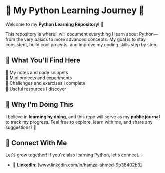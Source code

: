 # 🚀 My Python Learning Journey 🐍  

Welcome to my **Python Learning Repository!** 🎉  

This repository is where I will document everything I learn about Python—from the very basics to more advanced concepts. My goal is to stay consistent, build cool projects, and improve my coding skills step by step.  

## 📜 What You'll Find Here  
📌 My notes and code snippets  
📌 Mini projects and experiments  
📌 Challenges and exercises I complete  
📌 Useful resources I discover  

## 🎯 Why I'm Doing This  
I believe in **learning by doing**, and this repo will serve as my **public journal** to track my progress. Feel free to explore, learn with me, and share any suggestions! 🚀  

## 🤝 Connect With Me  
Let's grow together! If you're also learning Python, let's connect. 💡  
 
- 💼 **LinkedIn**: [www.linkedin.com/in/hamza-ahmed-9b38402b3]  
